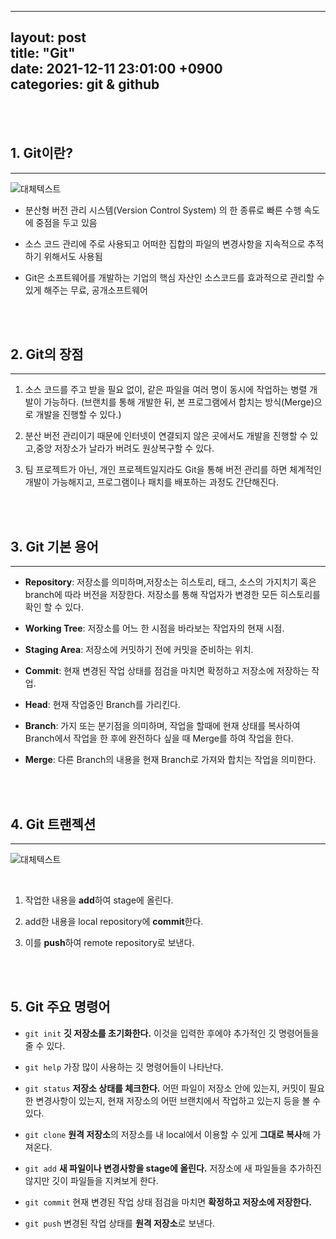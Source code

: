 
---
layout: post  
title: "Git"  
date: 2021-12-11 23:01:00 +0900  
categories: git & github  
---

<br>
<br>

## **1. Git이란?**
---
![대체텍스트](https://blog.kakaocdn.net/dn/bRwluk/btq2uVWsk2i/Tq0jqnTHysYD2eY0EpbCJ0/img.png)
* 분산형 버전 관리 시스템(Version Control System) 의 한 종류로 빠른 수행 속도에 중점을 두고 있음

* 소스 코드 관리에 주로 사용되고 어떠한 집합의 파일의 변경사항을 지속적으로 추적하기 위해서도 사용됨

* Git은 소프트웨어를 개발하는 기업의 핵심 자산인 소스코드를 효과적으로 관리할 수 있게 해주는 무료, 공개소프트웨어

<br>
<br>

## **2. Git의 장점**
---

1. 소스 코드를 주고 받을 필요 없이, 같은 파일을 여러 명이 동시에 작업하는 병렬 개발이 가능하다.
(브랜치를 통해 개발한 뒤, 본 프로그램에서 합치는 방식(Merge)으로 개발을 진행할 수 있다.)  

2. 분산 버전 관리이기 때문에 인터넷이 연결되지 않은 곳에서도 개발을 진행할 수 있고,중앙 저장소가 날라가 버려도 원상복구할 수 있다.

3. 팀 프로젝트가 아닌, 개인 프로젝트일지라도 Git을 통해 버전 관리를 하면 체계적인 개발이 가능해지고, 프로그램이나 패치를 배포하는 과정도 간단해진다.

<br>
<br>

## **3. Git 기본 용어**
---

* **Repository**: 저장소를 의미하며,저장소는 히스토리, 태그, 소스의 가지치기 혹은 branch에 따라 버전을 저장한다. 저장소를 통해 작업자가 변경한 모든 히스토리를 확인 할 수 있다.

* **Working Tree**: 저장소를 어느 한 시점을 바라보는 작업자의 현재 시점.

* **Staging Area**: 저장소에 커밋하기 전에 커밋을 준비하는 위치.

* **Commit**: 현재 변경된 작업 상태를 점검을 마치면 확정하고 저장소에 저장하는 작업.

* **Head**: 현재 작업중인 Branch를 가리킨다.

* **Branch**: 가지 또는 분기점을 의미하며, 작업을 할때에 현재 상태를 복사하여 Branch에서 작업을 한 후에 완전하다 싶을 때 Merge를 하여 작업을 한다.

* **Merge**: 다른 Branch의 내용을 현재 Branch로 가져와 합치는 작업을 의미한다.

<br>
<br>

## **4. Git 트랜젝션**
---

![대체텍스트](https://linked2ev.github.io/assets/img/devlog/201808/2018-08-27-what-git-s1.png)

<br>

1. 작업한 내용을 **add**하여 stage에 올린다.

2. add한 내용을 local repository에 **commit**한다.

3. 이를 **push**하여 remote repository로 보낸다.

<br>
<br>

## **5. Git 주요 명령어**

* `git init`
**깃 저장소를 초기화한다.** 이것을 입력한 후에야 추가적인 깃 명령어들을 줄 수 있다.

* `git help`
가장 많이 사용하는 깃 명령어들이 나타난다.

* `git status`
**저장소 상태를 체크한다.** 어떤 파일이 저장소 안에 있는지, 커밋이 필요한 변경사항이 있는지, 현재 저장소의 어떤 브랜치에서 작업하고 있는지 등을 볼 수 있다.

* `git clone`
**원격 저장소**의 저장소를 내 local에서 이용할 수 있게 **그대로 복사**해 가져온다.

* `git add`
**새 파일이나 변경사항을 stage에 올린다.** 저장소에 새 파일들을 추가하진 않지만 깃이 파일들을 지켜보게 한다.

* `git commit`
현재 변경된 작업 상태 점검을 마치면 **확정하고 저장소에 저장한다.**

* `git push`
변경된 작업 상태를 **원격 저장소**로 보낸다.

